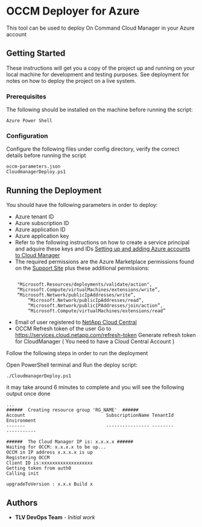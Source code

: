 # OCCM Deployer for Azure

This tool can be used to deploy On Command Cloud Manager in your Azure account

## Getting Started

These instructions will get you a copy of the project up and running on your local machine for development and testing purposes. See deployment for notes on how to deploy the project on a live system.

### Prerequisites

The following should be installed on the machine before running the script:

```
Azure Power Shell
```

### Configuration

Configure the following files under config directory, verify the correct details before running the script

```
occm-parameters.json
CloudmanagerDeploy.ps1
```

## Running the Deployment


You should have the following parameters in order to deploy:

* Azure tenant ID
* Azure subscription ID
* Azure application ID
* Azure application key
* Refer to the following instructions on how to create a service principal and adquire these keys and IDs
  [Setting up and adding Azure accounts to Cloud Manager](https://docs.netapp.com/us-en/occm/task_adding_cloud_accounts.html#azure)
* The required permissions are the Azure Marketplace permissions found on the [Support Site](https://mysupport.netapp.com/info/web/ECMP11022837.html) plus these additional permissions:
```

	"Microsoft.Resources/deployments/validate/action",
	“Microsoft.Compute/virtualMachines/extensions/write”,
	“Microsoft.Network/publicIpAddresses/write”,
        “Microsoft.Network/publicIpAddresses/read”,
        “Microsoft.Network/publicIPAddresses/join/action”,
        “Microsoft.Compute/virtualMachines/extensions/read”  

 ```
* Email of user registered to [NetApp Cloud Central](https://cloud.netapp.com)
* OCCM Refresh token of the user Go to https://services.cloud.netapp.com/refresh-token
  Generate refresh token for CloudManager ( You need to have a Cloud Central Account )




Follow the following steps in order to run the deployment

Open PowerShell terminal and Run the deploy script:

```
./CloudmanagerDeploy.ps1
```

it may take around 6 minutes to complete and you will see the following output once done

```
...
######  Creating resource group 'RG_NAME'  ######                                                                                                                                                        Account                              SubscriptionName TenantId                             Environment
-------                              ---------------- --------                             -----------

######  The Cloud Manager IP is: x.x.x.x ######
Waiting for OCCM: x.x.x.x to be up...
OCCM in IP address x.x.x.x is up
Registering OCCM
Client ID is:xxxxxxxxxxxxxxxxxxx
Getting token from auth0
Calling init

upgradeToVersion : x.x.x Build x

```

## Authors

* **TLV DevOps Team** - *Initial work*
